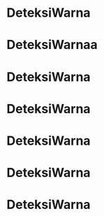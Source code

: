 
# DeteksiWarna
# DeteksiWarnaa
# DeteksiWarna
# DeteksiWarna
# DeteksiWarna
# DeteksiWarna
# DeteksiWarna

